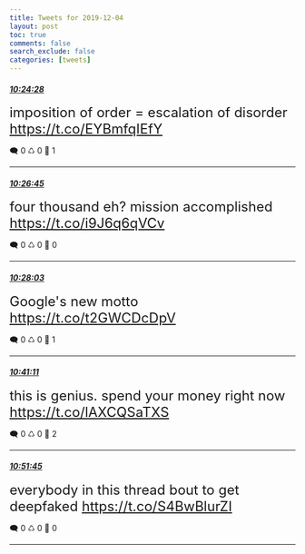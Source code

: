 ```yaml
---
title: Tweets for 2019-12-04
layout: post
toc: true
comments: false
search_exclude: false
categories: [tweets]
---
```



#### <a href = "https://twitter.com/deepfates/status/1202277503773003776">*10:24:28*</a>

<font size="5">imposition of order = escalation of disorder  https://t.co/EYBmfqIEfY</font>



🗨️ 0 ♺ 0 🤍  1   

---
    
#### <a href = "https://twitter.com/deepfates/status/1202278078866546688">*10:26:45*</a>

<font size="5">four thousand eh? mission accomplished  https://t.co/i9J6q6qVCv</font>



🗨️ 0 ♺ 0 🤍  0   

---
    
#### <a href = "https://twitter.com/deepfates/status/1202278405011431424">*10:28:03*</a>

<font size="5">Google's new motto  https://t.co/t2GWCDcDpV</font>



🗨️ 0 ♺ 0 🤍  1   

---
    
#### <a href = "https://twitter.com/deepfates/status/1202281707753234432">*10:41:11*</a>

<font size="5">this is genius. spend your money right now  https://t.co/lAXCQSaTXS</font>



🗨️ 0 ♺ 0 🤍  2   

---
    
#### <a href = "https://twitter.com/deepfates/status/1202284369081061377">*10:51:45*</a>

<font size="5">everybody in this thread bout to get deepfaked  https://t.co/S4BwBlurZI</font>



🗨️ 0 ♺ 0 🤍  0   

---
    
            
